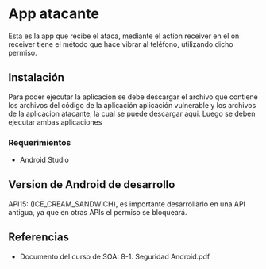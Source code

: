 # App atacante 
Esta es la app que recibe el ataca, mediante el action receiver en el on receiver tiene el método
que hace vibrar al teléfono, utilizando dicho permiso.

## Instalación
Para poder ejecutar la aplicación se debe descargar el archivo que contiene  los archivos del código 
de la aplicación aplicación vulnerable y los archivos de la aplicacion atacante, la cual se puede
descargar [aqui](https://github.com/diegonm12/SOA/tree/master/AppAtacanteTareaSeguridad). Luego se deben
ejecutar ambas aplicaciones

### Requerimientos
* Android Studio


## Version de Android de desarrollo
API15: (ICE_CREAM_SANDWICH), es importante desarrollarlo en una API antigua, ya que en otras APIs el permiso
se bloqueará.


## Referencias
* Documento del curso de SOA: 8-1. Seguridad Android.pdf	


